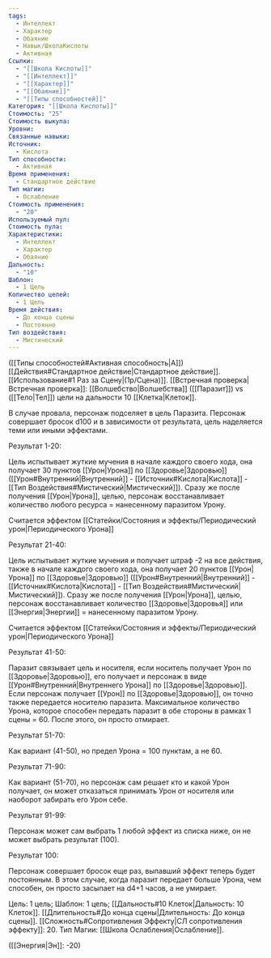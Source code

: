 ```yaml
---
tags:
  - Интеллект
  - Характер
  - Обаяние
  - Навык/ШколаКислоты
  - Активная
Ссылки:
  - "[[Школа Кислоты]]"
  - "[[Интеллект]]"
  - "[[Характер]]"
  - "[[Обаяние]]"
  - "[[Типы способностей]]"
Категория: "[[Школа Кислоты]]"
Стоимость: "25"
Стоимость выкупа: 
Уровни: 
Связанные навыки: 
Источник:
  - Кислота
Тип способности:
  - Активная
Время применения:
  - Стандартное действие
Тип магии:
  - Ослабление
Стоимость применения:
  - "20"
Используемый пул: 
Стоимость пула: 
Характеристики:
  - Интеллект
  - Характер
  - Обаяние
Дальность:
  - "10"
Шаблон:
  - 1 Цель
Количество целей:
  - 1 Цель
Время действия:
  - До конца сцены
  - Постоянно
Тип воздействия:
  - Мистический
---
```

([[Типы способностей#Активная способность|А]]) [[Действия#Стандартное действие|Стандартное действие]]. [[Использование#1 Раз за Сцену|(1р/Сцена)]]. [[Встречная проверка|Встречная проверка]]: [[Волшебство|Волшебства]] ([[Паразит]]) vs ([[Тело|Тел]]) цели на дальности 10 [[Клетка|Клеток]].

В случае провала, персонаж подселяет в цель Паразита. Персонаж совершает бросок d100 и в зависимости от результата, цель наделяется теми или иными эффектами.

Результат 1-20:

Цель испытывает жуткие мучения в начале каждого своего хода, она получает 30 пунктов [[Урон|Урона]] по [[Здоровье|Здоровью]] ([[Урон#Внутренний|Внутренний]] - [[Источник#Кислота|Кислота]] - [[Тип Воздействия#Мистический|Мистический]]). Сразу же после получения [[Урон|Урона]], целью, персонаж восстанавливает количество любого ресурса = нанесенному паразитом Урону. 

Считается эффектом [[Статейки/Состояния и эффекты/Периодический урон|Периодического Урона]]

Результат 21-40:


Цель испытывает жуткие мучения и получает штраф -2 на все действия, также в начале каждого своего хода, она получает 20 пунктов [[Урон|Урона]] по [[Здоровье|Здоровью]] ([[Урон#Внутренний|Внутренний]] - [[Источник#Кислота|Кислота]] - [[Тип Воздействия#Мистический|Мистический]]). Сразу же после получения [[Урон|Урона]], целью, персонаж восстанавливает количество [[Здоровье|Здоровья]] или [[Энергия|Энергии]] = нанесенному паразитом Урону. 

Считается эффектом [[Статейки/Состояния и эффекты/Периодический урон|Периодического Урона]]

Результат 41-50:

Паразит связывает цель и носителя, если носитель получает Урон по [[Здоровье|Здоровью]], его получает и персонаж в виде [[Урон#Внутренний|Внутреннего Урона]] по [[Здоровье|Здоровью]]. Если персонаж получает [[Урон]] по [[Здоровье|Здоровью]], он точно также передается носителю паразита.  Максимальное количество Урона, которое способен передать паразит в обе стороны в рамках 1 сцены = 60. После этого, он просто отмирает.

Результат 51-70:

Как вариант (41-50), но предел Урона = 100 пунктам, а не 60. 

Результат 71-90:

Как вариант (51-70), но персонаж сам решает кто и какой Урон получает, он может отказаться принимать Урон от носителя или наоборот забирать его Урон себе.

Результат 91-99: 

Персонаж может сам выбрать 1 любой эффект из списка ниже, он не может выбрать результат (100).

Результат 100:

Персонаж совершает бросок еще раз, выпавший эффект теперь будет постоянным. В этом случае, когда паразит передает больше Урона, чем способен, он просто засыпает на d4+1 часов, а не умирает. 


Цель: 1 цель; Шаблон: 1 цель; [[Дальность#10 Клеток|Дальность: 10 Клеток]]. [[Длительность#До конца сцены|Длительность: До конца сцены]]. 
[[Сложность#Cопротивления Эффекту|СЛ сопротивления эффекту]]: 20. 
Тип Магии: [[Школа Ослабления|Ослабление]]. 

([[Энергия|Эн]]: -20)